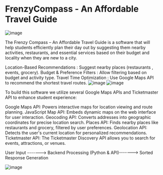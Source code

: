 # FrenzyCompass - An Affordable Travel Guide 

![image](https://github.com/user-attachments/assets/6be2ce8f-4834-4cd9-bf5b-fb465c1ab80f)

The Frenzy Compass – An Affordable Travel Guide is a software that will help students efficiently plan their day out by suggesting them nearby activities, restaurants, and essential services based on their budget and locality when they are new to a city.

Location-Based Recommendations : Suggest nearby places (restaurants , events, grocery).​
Budget & Preference Filters : Allow filtering based on budget and activity type.​
Travel Time Optimization : Use Google Maps API to recommend the shortest travel routes.
![image](https://github.com/user-attachments/assets/324375a0-0f45-49dd-b09b-ba1f2db9acd7)
![image](https://github.com/user-attachments/assets/cbe7325e-83c4-4f57-8ddc-f9debf5bb3c9)

To build this software we utilize several Google Maps APIs and Ticketmaster API to enhance student experience: 

Google Maps API: Powers interactive maps for location viewing and route planning. 
JavaScript Map API: Embeds dynamic maps on the web interface for user interaction. 
Geocoding API: Converts addresses into geographic coordinates for precise location search. 
Places API: Finds nearby places like restaurants and grocery, filtered by user preferences. 
Geolocation API: Detects the user's current location for personalized recommendations. 
Ticketmaster API: The Ticketmaster Discovery API allows you to search for events, attractions, or venues.​

User Input​​     ------->        Backend Processing (Python & API)​   ------->   Sorted Response Generation

![image](https://github.com/user-attachments/assets/dc946f12-65d6-4c16-bb84-d3782c2d2053)

